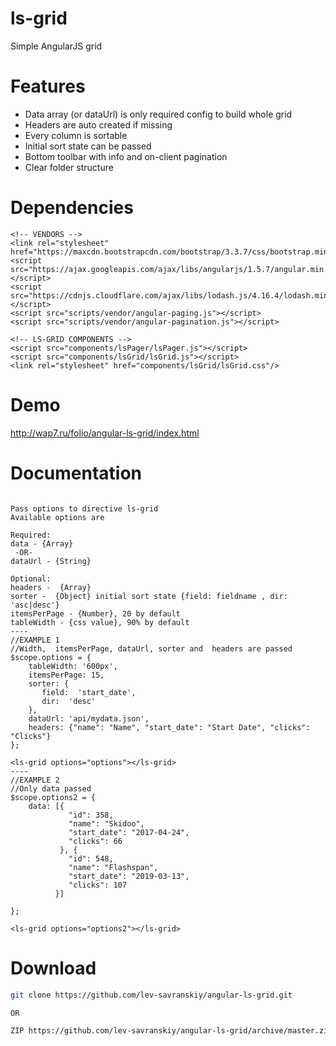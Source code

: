# ls-grid
Simple AngularJS grid

# Features
* Data array (or dataUrl) is only  required config to build whole grid
* Headers are  auto created if missing
* Every column is sortable
* Initial sort state can be passed
* Bottom toolbar with info and on-client pagination
* Clear folder structure

# Dependencies
    <!-- VENDORS -->
    <link rel="stylesheet" href="https://maxcdn.bootstrapcdn.com/bootstrap/3.3.7/css/bootstrap.min.css"/>
    <script src="https://ajax.googleapis.com/ajax/libs/angularjs/1.5.7/angular.min.js"></script>
    <script src="https://cdnjs.cloudflare.com/ajax/libs/lodash.js/4.16.4/lodash.min.js"></script>
    <script src="scripts/vendor/angular-paging.js"></script>
    <script src="scripts/vendor/angular-pagination.js"></script>

    <!-- LS-GRID COMPONENTS -->
    <script src="components/lsPager/lsPager.js"></script>
    <script src="components/lsGrid/lsGrid.js"></script>
    <link rel="stylesheet" href="components/lsGrid/lsGrid.css"/>
    
# Demo
http://wap7.ru/folio/angular-ls-grid/index.html

# Documentation

``` 

Pass options to directive ls-grid 
Available options are

Required:
data - {Array}
 -OR-
dataUrl - {String}

Optional:
headers -  {Array}
sorter -  {Object} initial sort state {field: fieldname , dir: 'asc|desc'}
itemsPerPage - {Number}, 20 by default
tableWidth - {css value}, 90% by default
----
//EXAMPLE 1
//Width,  itemsPerPage, dataUrl, sorter and  headers are passed
$scope.options = {
    tableWidth: '600px',
    itemsPerPage: 15,
    sorter: {
       field:  'start_date',
       dir:  'desc'
    },
    dataUrl: 'api/mydata.json',
    headers: {"name": "Name", "start_date": "Start Date", "clicks": "Clicks"}
};
    
<ls-grid options="options"></ls-grid> 
----
//EXAMPLE 2
//Only data passed
$scope.options2 = {
    data: [{
             "id": 358,
             "name": "Skidoo",
             "start_date": "2017-04-24",
             "clicks": 66
           }, {
             "id": 548,
             "name": "Flashspan",
             "start_date": "2019-03-13",
             "clicks": 107
          }]

};
    
<ls-grid options="options2"></ls-grid> 

```




# Download
```bash
git clone https://github.com/lev-savranskiy/angular-ls-grid.git

OR

ZIP https://github.com/lev-savranskiy/angular-ls-grid/archive/master.zip
```

